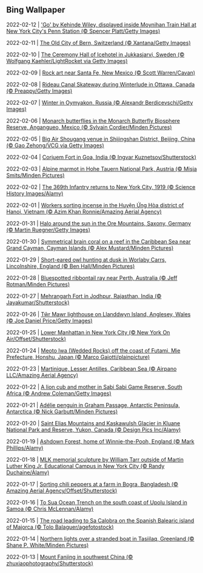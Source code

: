 ## Bing Wallpaper
2022-02-12 | ['Go' by Kehinde Wiley, displayed inside Moynihan Train Hall at New York City's Penn Station (© Spencer Platt/Getty Images)](./wallpaper/2022-02-12.jpg) 

2022-02-11 | [The Old City of Bern, Switzerland (© Xantana/Getty Images)](./wallpaper/2022-02-11.jpg) 

2022-02-10 | [The Ceremony Hall of Icehotel in Jukkasjarvi, Sweden (© Wolfgang Kaehler/LightRocket via Getty Images)](./wallpaper/2022-02-10.jpg) 

2022-02-09 | [Rock art near Santa Fe, New Mexico (© Scott Warren/Cavan)](./wallpaper/2022-02-09.jpg) 

2022-02-08 | [Rideau Canal Skateway during Winterlude in Ottawa, Canada (© Preappy/Getty Images)](./wallpaper/2022-02-08.jpg) 

2022-02-07 | [Winter in Oymyakon, Russia (© Alexandr Berdicevschi/Getty Images)](./wallpaper/2022-02-07.jpg) 

2022-02-06 | [Monarch butterflies in the Monarch Butterfly Biosphere Reserve, Angangueo, Mexico (© Sylvain Cordier/Minden Pictures)](./wallpaper/2022-02-06.jpg) 

2022-02-05 | [Big Air Shougang venue in Shijingshan District, Beijing, China (© Gao Zehong/VCG via Getty Images)](./wallpaper/2022-02-05.jpg) 

2022-02-04 | [Corjuem Fort in Goa, India (© Ingvar Kuznetsov/Shutterstock)](./wallpaper/2022-02-04.jpg) 

2022-02-03 | [Alpine marmot in Hohe Tauern National Park, Austria (© Misja Smits/Minden Pictures)](./wallpaper/2022-02-03.jpg) 

2022-02-02 | [The 369th Infantry returns to New York City, 1919 (© Science History Images/Alamy)](./wallpaper/2022-02-02.jpg) 

2022-02-01 | [Workers sorting incense in the Huyện Ứng Hòa district of Hanoi, Vietnam (© Azim Khan Ronnie/Amazing Aerial Agency)](./wallpaper/2022-02-01.jpg) 

2022-01-31 | [Halo around the sun in the Ore Mountains, Saxony, Germany (© Martin Ruegner/Getty Images)](./wallpaper/2022-01-31.jpg) 

2022-01-30 | [Symmetrical brain coral on a reef in the Caribbean Sea near Grand Cayman, Cayman Islands (© Alex Mustard/Minden Pictures)](./wallpaper/2022-01-30.jpg) 

2022-01-29 | [Short-eared owl hunting at dusk in Worlaby Carrs, Lincolnshire, England (© Ben Hall/Minden Pictures)](./wallpaper/2022-01-29.jpg) 

2022-01-28 | [Bluespotted ribbontail ray near Perth, Australia (© Jeff Rotman/Minden Pictures)](./wallpaper/2022-01-28.jpg) 

2022-01-27 | [Mehrangarh Fort in Jodhpur, Rajasthan, India (© Jayakumar/Shutterstock)](./wallpaper/2022-01-27.jpg) 

2022-01-26 | [Tŵr Mawr lighthouse on Llanddwyn Island, Anglesey, Wales (© Joe Daniel Price/Getty Images)](./wallpaper/2022-01-26.jpg) 

2022-01-25 | [Lower Manhattan in New York City (© New York On Air/Offset/Shutterstock)](./wallpaper/2022-01-25.jpg) 

2022-01-24 | [Meoto Iwa (Wedded Rocks) off the coast of Futami, Mie Prefecture, Honshu, Japan (© Marco Gaiotti/plainpicture)](./wallpaper/2022-01-24.jpg) 

2022-01-23 | [Martinique, Lesser Antilles, Caribbean Sea (© Airpano LLC/Amazing Aerial Agency)](./wallpaper/2022-01-23.jpg) 

2022-01-22 | [A lion cub and mother in Sabi Sabi Game Reserve, South Africa (© Andrew Coleman/Getty Images)](./wallpaper/2022-01-22.jpg) 

2022-01-21 | [Adélie penguin in Graham Passage, Antarctic Peninsula, Antarctica (© Nick Garbutt/Minden Pictures)](./wallpaper/2022-01-21.jpg) 

2022-01-20 | [Saint Elias Mountains and Kaskawulsh Glacier in Kluane National Park and Reserve, Yukon, Canada (© Design Pics Inc/Alamy)](./wallpaper/2022-01-20.jpg) 

2022-01-19 | [Ashdown Forest, home of Winnie-the-Pooh, England (© Mark Phillips/Alamy)](./wallpaper/2022-01-19.jpg) 

2022-01-18 | [MLK memorial sculpture by William Tarr outside of Martin Luther King Jr. Educational Campus in New York City (© Randy Duchaine/Alamy)](./wallpaper/2022-01-18.jpg) 

2022-01-17 | [Sorting chili peppers at a farm in Bogra, Bangladesh (© Amazing Aerial Agency/Offset/Shutterstock)](./wallpaper/2022-01-17.jpg) 

2022-01-16 | [To Sua Ocean Trench on the south coast of Upolu Island in Samoa (© Chris McLennan/Alamy)](./wallpaper/2022-01-16.jpg) 

2022-01-15 | [The road leading to Sa Calobra on the Spanish Balearic island of Majorca (© Tolo Balaguer/agefotostock)](./wallpaper/2022-01-15.jpg) 

2022-01-14 | [Northern lights over a stranded boat in Tasiilaq, Greenland (© Shane P. White/Minden Pictures)](./wallpaper/2022-01-14.jpg) 

2022-01-13 | [Mount Fanjing in southwest China (© zhuxiaophotography/Shutterstock)](./wallpaper/2022-01-13.jpg) 

